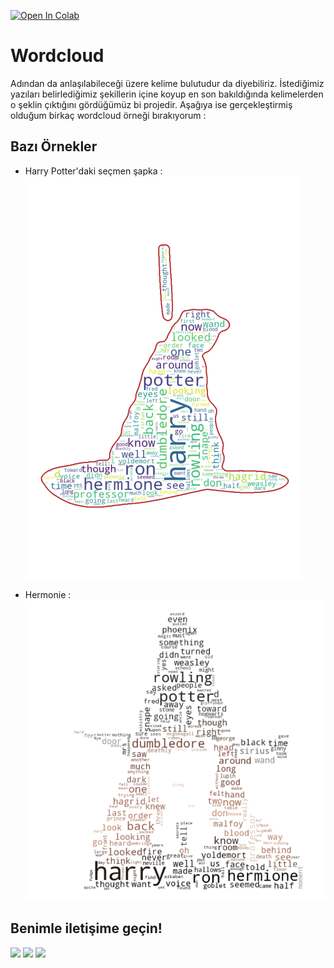[![Open In Colab](https://colab.research.google.com/assets/colab-badge.svg)](https://github.com/semihstp/Wordcloud-stylecloud_Projects/blob/main/wordcloud_project.ipynb)

# Wordcloud 

Adından da anlaşılabileceği üzere kelime bulutudur da diyebiliriz. İstediğimiz yazıları belirlediğimiz şekillerin içine koyup en son bakıldığında kelimelerden o şeklin çıktığını gördüğümüz bi projedir. Aşağıya ise gerçekleştirmiş olduğum birkaç wordcloud örneği bırakıyorum :

## Bazı Örnekler
* Harry Potter'daki seçmen şapka :
![Sorting Hat](https://github.com/semihstp/Wordcloud-stylecloud_Projects/blob/main/wordcloud_images/sorting_hat_with_contour.png?raw=true)

* Hermonie :
![Hermonie](https://github.com/semihstp/Wordcloud-stylecloud_Projects/blob/main/wordcloud_images/hermonie_with_color.png?raw=true)


## Benimle iletişime geçin!
[![](https://user-images.githubusercontent.com/56072259/121079707-28be5d00-c7e3-11eb-9666-9acb3dd9526a.png)](https://www.linkedin.com/in/semih-gulum/)
[![](https://user-images.githubusercontent.com/56072259/121079953-7c30ab00-c7e3-11eb-8e4d-506fabc530a5.png)](mailto:sgulum98@gmail.com)
[![](https://user-images.githubusercontent.com/56072259/121080373-0416b500-c7e4-11eb-833c-e6abe08efea0.png)](https://semihstp.github.io/)
